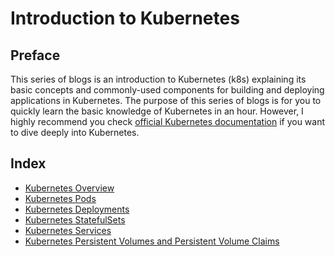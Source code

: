 # Introduction to Kubernetes

## Preface

This series of blogs is an introduction to Kubernetes (k8s) explaining its basic concepts and commonly-used components 
for building and deploying applications in Kubernetes. The purpose of this series of blogs is for you to quickly learn the basic
knowledge of Kubernetes in an hour. However, I highly recommend you check [official Kubernetes documentation](https://kubernetes.io/docs/home/)
if you want to dive deeply into Kubernetes. 


## Index

- [Kubernetes Overview](https://github.com/azhuox/blogs/blob/master/kubernetes/overview/README.md)
- [Kubernetes Pods](https://github.com/azhuox/blogs/blob/master/kubernetes/pods/README.md)
- [Kubernetes Deployments](https://github.com/azhuox/blogs/blob/master/kubernetes/deployments/README.md)
- [Kubernetes StatefulSets](https://github.com/azhuox/blogs/blob/master/kubernetes/statefulsets/README.md)
- [Kubernetes Services](https://github.com/azhuox/blogs/tree/master/kubernetes/services)
- [Kubernetes Persistent Volumes and Persistent Volume Claims](https://github.com/azhuox/blogs/blob/master/kubernetes/pv_pvc/README.md)

